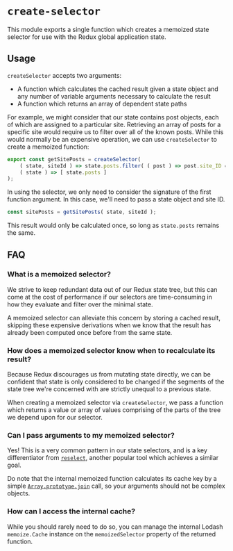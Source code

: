 `create-selector`
=================

This module exports a single function which creates a memoized state selector for use with the Redux global application state.

## Usage

`createSelector` accepts two arguments:

- A function which calculates the cached result given a state object and any number of variable arguments necessary to calculate the result
- A function which returns an array of dependent state paths

For example, we might consider that our state contains post objects, each of which are assigned to a particular site. Retrieving an array of posts for a specific site would require us to filter over all of the known posts. While this would normally be an expensive operation, we can use `createSelector` to create a memoized function:

```js
export const getSitePosts = createSelector(
	( state, siteId ) => state.posts.filter( ( post ) => post.site_ID === siteId ),
	( state ) => [ state.posts ]
);
```

In using the selector, we only need to consider the signature of the first function argument. In this case, we'll need to pass a state object and site ID.

```js
const sitePosts = getSitePosts( state, siteId );
```

This result would only be calculated once, so long as `state.posts` remains the same.

## FAQ

### What is a memoized selector?

We strive to keep redundant data out of our Redux state tree, but this can come at the cost of performance if our selectors are time-consuming in how they evaluate and filter over the minimal state.

A memoized selector can alleviate this concern by storing a cached result, skipping these expensive derivations when we know that the result has already been computed once before from the same state.

### How does a memoized selector know when to recalculate its result?

Because Redux discourages us from mutating state directly, we can be confident that state is only considered to be changed if the segments of the state tree we're concerned with are strictly unequal to a previous state.

When creating a memoized selector via `createSelector`, we pass a function which returns a value or array of values comprising of the parts of the tree we depend upon for our selector.

### Can I pass arguments to my memoized selector?

Yes! This is a very common pattern in our state selectors, and is a key differentiator from [`reselect`](https://github.com/reactjs/reselect), another popular tool which achieves a similar goal.

Do note that the internal memoized function calculates its cache key by a simple [`Array.prototype.join`](https://developer.mozilla.org/en-US/docs/Web/JavaScript/Reference/Global_Objects/Array/join) call, so your arguments should not be complex objects.

### How can I access the internal cache?

While you should rarely need to do so, you can manage the internal Lodash `memoize.Cache` instance on the `memoizedSelector` property of the returned function.
